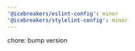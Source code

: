 ```yaml
---
'@icebreakers/eslint-config': minor
'@icebreakers/stylelint-config': minor
---
```


chore: bump version

